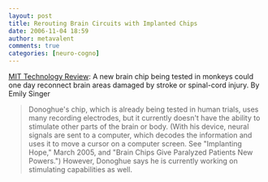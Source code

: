 ```yaml
---
layout: post
title: Rerouting Brain Circuits with Implanted Chips
date: 2006-11-04 18:59
author: metavalent
comments: true
categories: [neuro-cogno]
---
```

<p><a href="https://www.technologyreview.com/read_article.aspx?id=17678&amp;ch=biotech">MIT Technology Review</a>: A new brain chip being tested in monkeys could one day reconnect brain areas damaged by stroke or spinal-cord injury. By Emily Singer</p>
<blockquote><p>Donoghue's chip, which is already being tested in human trials, uses many recording electrodes, but it currently doesn't have the ability to stimulate other parts of the brain or body. (With his device, neural signals are sent to a computer, which decodes the information and uses it to move a cursor on a computer screen. See "Implanting Hope," March 2005, and "Brain Chips Give Paralyzed Patients New Powers.") However, Donoghue says he is currently working on stimulating capabilities as well.</p></blockquote>

